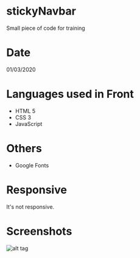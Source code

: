 # stickyNavbar

Small piece of code for training

# Date
01/03/2020

# Languages used in Front
- HTML 5
- CSS 3
- JavaScript

# Others
- Google Fonts

# Responsive
It's not responsive.

# Screenshots

![alt tag](https://user-images.githubusercontent.com/73991398/109470299-823e1f80-7a6f-11eb-9053-646fe3552074.PNG)
